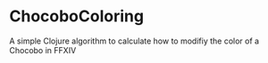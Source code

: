 # ChocoboColoring
A simple Clojure algorithm to calculate how to modifiy the color of a Chocobo in FFXIV
